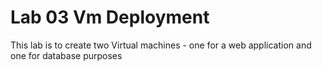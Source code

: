 # Lab 03 Vm Deployment

This lab is to create two Virtual machines - one for a web application and one for database purposes
